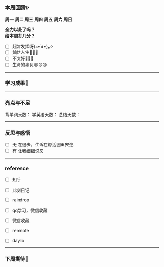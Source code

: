 ### 本周回顾✨
**周一**
**周二**
**周三**
**周四**
**周五**
**周六**
**周日**

**全力以赴了吗？**  
**给本周打几分？**

- [ ] 超常发挥呀(๑•̀ㅂ•́)و✧
- [ ] 灿烂人生🌊🌊🌊
- [ ] 不太好🫤🫤🫤
- [ ] 生命的辜负😩😩😩
---

### 学习成果🎊


---
### 亮点与不足
背单词天数：
学英语天数：
总结天数：



---
### 反思与感悟
- [ ] 无
在退步，生活在舒适圈里安逸
- [ ] 有
让我细细说来

---
### reference
- [ ] 知乎
- [ ] 此刻日记
- [ ] raindrop
- [ ] qq学习，微信收藏
- [ ] 微信收藏
- [ ] remnote
- [ ] daylio




---

### 下周期待🦊

